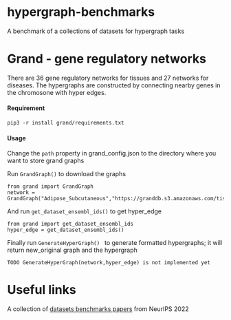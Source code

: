 # hypergraph-benchmarks
A benchmark of a collections of datasets for hypergraph tasks

# Grand - gene regulatory networks
There are 36 gene regulatory networks for tissues and 27 networks for diseases. The hypergraphs are constructed by connecting nearby genes in the chromosone with hyper edges.

#### Requirement
```
pip3 -r install grand/requirements.txt
```

#### Usage
Change the ```path``` property in grand_config.json to the directory where you want to store grand graphs

Run ```GrandGraph()``` to download the graphs
```
from grand import GrandGraph
network = GrandGraph("Adipose_Subcutaneous","https://granddb.s3.amazonaws.com/tissues/networks/Adipose_Subcutaneous.csv")
```

And run ```get_dataset_ensembl_ids()``` to get hyper_edge
```
from grand import get_dataset_ensembl_ids
hyper_edge = get_dataset_ensembl_ids()
```

Finally run ```GenerateHyperGraph() ``` to generate formatted hypergraphs; it will return new_original graph and the hypergraph
```
TODO GenerateHyperGraph(network,hyper_edge) is not implemented yet
```

# Useful links

A collection of [datasets benchmarks papers](https://nips.cc/virtual/2022/events/datasets-benchmarks-2022) from NeurIPS 2022
